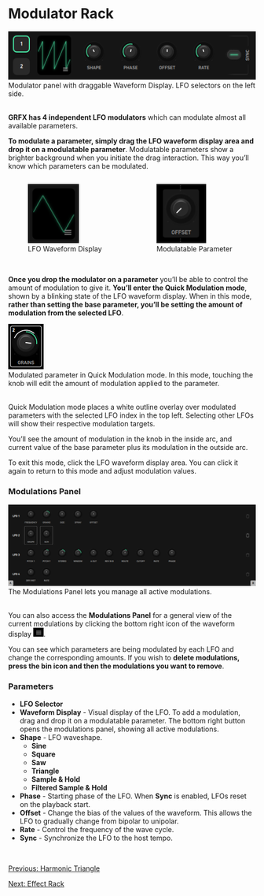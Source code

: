 # Modulator Rack

<figure style="margin:0; text-align: left;">
<img src="/grfx/images/modulator-rack.png" alt="Modulator Rack" style="padding: 0px; bottom-padding: 0px" />
<figcaption>Modulator panel with draggable Waveform Display. LFO selectors on the left side.</figcaption>
</figure>
<br>

**GRFX has 4 independent LFO modulators** which can modulate almost all available parameters.

**To modulate a parameter, simply drag the LFO waveform display area and drop it on a modulatable parameter**. Modulatable parameters show a brighter background when you initiate the drag interaction. This way you’ll know which parameters can be modulated.

<div style="margin: 0; display: flex; justify-content: center; gap: 20px;">
  <figure style="width: 100%">
    <img src="/grfx/images/modulator-waveform-display.png" height="120" alt="Waveform Display" style="padding: 0px; margin-bottom: 0px;" />
    <figcaption>LFO Waveform Display</figcaption>
  </figure>

  <figure style="width: 100%">
    <img src="/grfx/images/modulatable-param.png" height="120" alt="Modulatable Parameter" style="padding: 0px; margin-bottom: 0px;" />
    <figcaption>Modulatable Parameter</figcaption>
  </figure>
</div>
<br>

**Once you drop the modulator on a parameter** you’ll be able to control the amount of modulation to give it. **You’ll enter the Quick Modulation mode**, shown by a blinking state of the LFO waveform display. When in this mode, **rather than setting the base parameter, you’ll be setting the amount of modulation from the selected LFO**.

<figure style="margin:0; text-align: left;">
<img src="/grfx/images/quick-modulation-overlay.png" alt="Quick Modulation Overlay" style="padding: 0px; bottom-padding: 0px" />
<figcaption>Modulated parameter in Quick Modulation mode. In this mode, touching the knob will edit the amount of modulation applied to the parameter.</figcaption>
</figure>
<br>

Quick Modulation mode places a white outline overlay over modulated parameters with the selected LFO index in the top left. Selecting other LFOs will show their respective modulation targets.

You’ll see the amount of modulation in the knob in the inside arc, and current value of the base parameter plus its modulation in the outside arc.

To exit this mode, click the LFO waveform display area. You can click it again to return to this mode and adjust modulation values.

### Modulations Panel

<figure style="margin:0; text-align: left;">
<img src="/grfx/images/modulations-panel.png" width=800 alt="Modulations Panel" style="padding: 0px; bottom-padding: 0px" />
</figure>
<figcaption>The Modulations Panel lets you manage all active modulations.</figcaption>
<br>

You can also access the **Modulations Panel** for a general view of the current modulations by clicking the bottom right icon of the waveform display <img src="/grfx/images/show-modulations-panel.png" alt="Show Modulations" style="padding: 0px; bottom-padding: 0px" />.

You can see which parameters are being modulated by each LFO and change the corresponding amounts. If you wish to **delete modulations, press the bin icon and then the modulations you want to remove**.

### Parameters

- **LFO Selector**
- **Waveform Display** - Visual display of the LFO. To add a modulation, drag and drop it on a modulatable parameter. The bottom right button opens the modulations panel, showing all active modulations.
- **Shape** - LFO waveshape.
  - **Sine**
  - **Square**
  - **Saw**
  - **Triangle**
  - **Sample & Hold**
  - **Filtered Sample & Hold**
- **Phase** - Starting phase of the LFO. When **Sync** is enabled, LFOs reset on the playback start.
- **Offset** - Change the bias of the values of the waveform. This allows the LFO to gradually change from bipolar to unipolar.
- **Rate** - Control the frequency of the wave cycle.
- **Sync** - Synchronize the LFO to the host tempo.

<br>

[Previous: Harmonic Triangle](harmonic-triangle)

[Next: Effect Rack](effect-rack)
